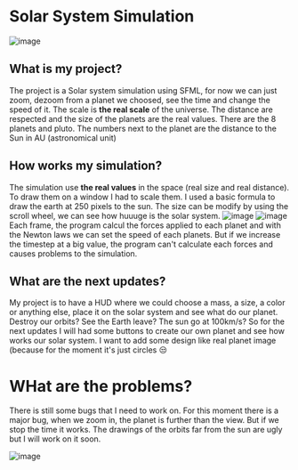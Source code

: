 # Solar System Simulation

![image](https://user-images.githubusercontent.com/93351393/206564100-893620eb-44a4-4a0f-b4c5-0f67377b737e.png)

## What is my project?
The project is a Solar system simulation using SFML, for now we can just zoom, dezoom from a planet we choosed, see the time and change the speed of it. 
The scale is **the real scale** of the universe. The distance are respected and the size of the planets are the real values.
There are the 8 planets and pluto.
The numbers next to the planet are the distance to the Sun in AU (astronomical unit)

## How works my simulation?
The simulation use **the real values** in the space (real size and real distance). To draw them on a window I had to scale them. I used a basic formula to draw the earth at 250 pixels to the sun. 
The size can be modify by using the scroll wheel, we can see how huuuge is the solar system.
![image](https://user-images.githubusercontent.com/93351393/206922344-dadb1edf-6742-4506-be3c-53e2f4c12549.png)
![image](https://user-images.githubusercontent.com/93351393/206921919-effa8a5b-9464-438c-9837-73de0cf89611.png)
Each frame, the program calcul the forces applied to each planet and with the Newton laws we can set the speed of each planets. But if we increase the timestep at a big value, the program can't calculate each forces and causes problems to the simulation.

## What are the next updates?
My project is to have a HUD where we could choose a mass, a size, a color or anything else, place it on the solar system and see what do our planet. Destroy our orbits? See the Earth leave? The sun go at 100km/s?
So for the next updates I will had some buttons to create our own planet and see how works our solar system.
I want to add some design like real planet image (because for the moment it's just circles :unamused:

# WHat are the problems?
There is still some bugs that I need to work on.
For this moment there is a major bug, when we zoom in, the planet is further than the view. But if we stop the time it works.
The drawings of the orbits far from the sun are ugly but I will work on it soon.
      


![image](https://user-images.githubusercontent.com/93351393/206564147-c38b1863-fd1f-4c46-8ad2-aab89a69515e.png)
